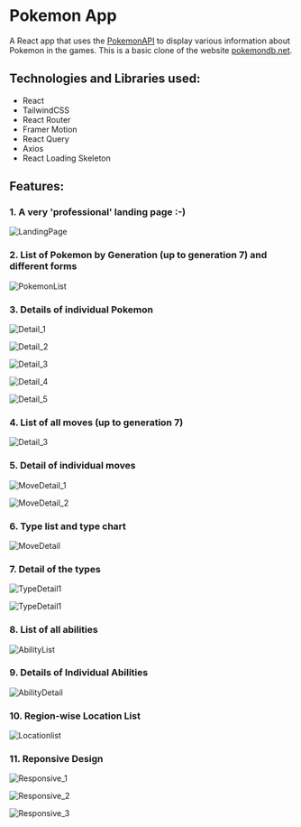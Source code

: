 # Pokemon App

A React app that uses the [PokemonAPI](https://pokeapi.co/) to display various information about Pokemon in the games. This is a basic clone of the website [pokemondb.net](https://pokemondb.net/).

## Technologies and Libraries used:

- React
- TailwindCSS
- React Router
- Framer Motion
- React Query
- Axios
- React Loading Skeleton

## Features:

### 1. A very 'professional' landing page :-)

![LandingPage](./Screenshots/LandingPage.jpg)

### 2. List of Pokemon by Generation (up to generation 7) and different forms

![PokemonList](./Screenshots/PokemonList.jpg)

### 3. Details of individual Pokemon

![Detail_1](./Screenshots/PokemonDetail_1.jpg)

![Detail_2](./Screenshots/PokemonDetail_2.jpg)

![Detail_3](./Screenshots/PokemonDetail_3.jpg)

![Detail_4](./Screenshots/PokemonDetail_4.jpg)

![Detail_5](./Screenshots/PokemonDetail_5.jpg)

### 4. List of all moves (up to generation 7)

![Detail_3](./Screenshots/MoveList.jpg)

### 5. Detail of individual moves

![MoveDetail_1](./Screenshots/MoveDetail_1.jpg)

![MoveDetail_2](./Screenshots/MoveDetail_2.jpg)

### 6. Type list and type chart

![MoveDetail](./Screenshots/TypeList.jpg)

### 7. Detail of the types

![TypeDetail1](./Screenshots/TypeDetail_1.jpg)

![TypeDetail1](./Screenshots/TypeDetail_2.jpg)

### 8. List of all abilities

![AbilityList](./Screenshots/AbilityList.jpg)

### 9. Details of Individual Abilities

![AbilityDetail](./Screenshots/AbilityDetail.jpg)

### 10. Region-wise Location List

![Locationlist](./Screenshots/LocationList.jpg)

### 11. Reponsive Design

![Responsive_1](./Screenshots/Responsive_1.jpg)

![Responsive_2](./Screenshots/Responsive_2.jpg)

![Responsive_3](./Screenshots/Responsive_3.jpg)

